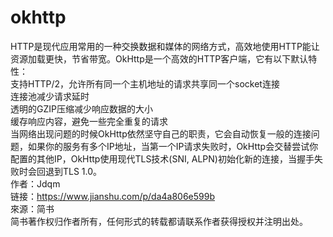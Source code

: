 # okhttp
HTTP是现代应用常用的一种交换数据和媒体的网络方式，高效地使用HTTP能让资源加载更快，节省带宽。OkHttp是一个高效的HTTP客户端，它有以下默认特性：<br>
支持HTTP/2，允许所有同一个主机地址的请求共享同一个socket连接<br>
连接池减少请求延时<br>
透明的GZIP压缩减少响应数据的大小<br>
缓存响应内容，避免一些完全重复的请求<br>
当网络出现问题的时候OkHttp依然坚守自己的职责，它会自动恢复一般的连接问题，如果你的服务有多个IP地址，当第一个IP请求失败时，OkHttp会交替尝试你配置的其他IP，OkHttp使用现代TLS技术(SNI, ALPN)初始化新的连接，当握手失败时会回退到TLS 1.0。<br>
作者：Jdqm<br>
链接：https://www.jianshu.com/p/da4a806e599b<br>
來源：简书<br>
简书著作权归作者所有，任何形式的转载都请联系作者获得授权并注明出处。
